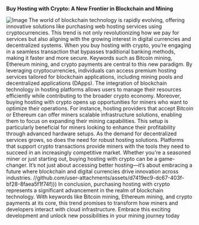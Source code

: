 **Buy Hosting with Crypto: A New Frontier in Blockchain and Mining**

![Image](https://github.com/user-attachments/assets/4a25d116-2220-4385-b08e-f287af8fcbc4)
The world of blockchain technology is rapidly evolving, offering innovative solutions like purchasing web hosting services using cryptocurrencies. This trend is not only revolutionizing how we pay for services but also aligning with the growing interest in digital currencies and decentralized systems. When you buy hosting with crypto, you’re engaging in a seamless transaction that bypasses traditional banking methods, making it faster and more secure.
Keywords such as Bitcoin mining, Ethereum mining, and crypto payments are central to this new paradigm. By leveraging cryptocurrencies, individuals can access premium hosting services tailored for blockchain applications, including mining pools and decentralized applications (DApps). The integration of blockchain technology in hosting platforms allows users to manage their resources efficiently while contributing to the broader crypto economy.
Moreover, buying hosting with crypto opens up opportunities for miners who want to optimize their operations. For instance, hosting providers that accept Bitcoin or Ethereum can offer miners scalable infrastructure solutions, enabling them to focus on expanding their mining capabilities. This setup is particularly beneficial for miners looking to enhance their profitability through advanced hardware setups.
As the demand for decentralized services grows, so does the need for robust hosting solutions. Platforms that support crypto transactions provide miners with the tools they need to succeed in an increasingly competitive market. Whether you're a seasoned miner or just starting out, buying hosting with crypto can be a game-changer. It’s not just about accessing better hosting—it’s about embracing a future where blockchain and digital currencies drive innovation across industries.
 //github.com/user-attachments/assets/d7419ec9-dc67-403f-bf28-8faea5f1f74f)))
In conclusion, purchasing hosting with crypto represents a significant advancement in the realm of blockchain technology. With keywords like Bitcoin mining, Ethereum mining, and crypto payments at its core, this trend promises to transform how miners and developers interact with cloud infrastructure. Embrace this exciting development and unlock new possibilities in your mining journey today
